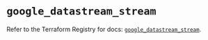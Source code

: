 # `google_datastream_stream`

Refer to the Terraform Registry for docs: [`google_datastream_stream`](https://registry.terraform.io/providers/hashicorp/google-beta/5.36.0/docs/resources/google_datastream_stream).

